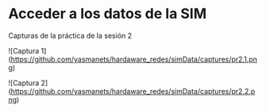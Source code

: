 # Acceder a los datos de la SIM
Capturas de la práctica de la sesión 2

![Captura 1] (https://github.com/yasmanets/hardaware_redes/simData/captures/pr2.1.png)

![Captura 2] (https://github.com/yasmanets/hardaware_redes/simData/captures/pr2.2.png)
